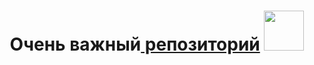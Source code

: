 <h1 align="center">Очень важный<a href="https://www.google.com/maps/@38.8985731,-77.0365278,3a,73.6y,151.21h,98.77t/data=!3m11!1e1!3m9!1sAF1QipO7ZHQpALJbNVnMZVnvR8B4oYczjYu1bS8H9w4x!2e10!3e11!6shttps:%2F%2Flh5.googleusercontent.com%2Fp%2FAF1QipO7ZHQpALJbNVnMZVnvR8B4oYczjYu1bS8H9w4x%3Dw203-h100-k-no-pi-0-ya7.5497966-ro-0-fo100!7i6080!8i3040!9m2!1b1!2i50" target="_blank"> репозиторий</a> 
<img src="https://github.com/CuriosityDS/More-gifs/blob/I'm-definitely-a-programmer/typing-gif.gif" height="64"/></h1>
